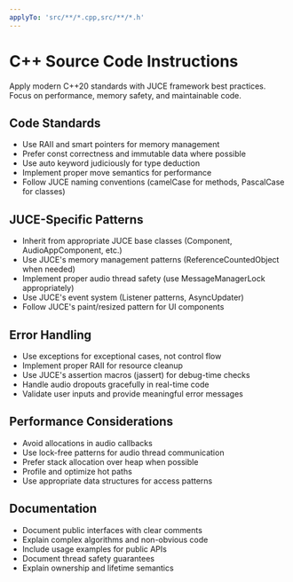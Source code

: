 ```yaml
---
applyTo: 'src/**/*.cpp,src/**/*.h'
---
```


# C++ Source Code Instructions

Apply modern C++20 standards with JUCE framework best practices. Focus on performance, memory safety, and
maintainable code.

## Code Standards

- Use RAII and smart pointers for memory management
- Prefer const correctness and immutable data where possible
- Use auto keyword judiciously for type deduction
- Implement proper move semantics for performance
- Follow JUCE naming conventions (camelCase for methods, PascalCase for classes)

## JUCE-Specific Patterns

- Inherit from appropriate JUCE base classes (Component, AudioAppComponent, etc.)
- Use JUCE's memory management patterns (ReferenceCountedObject when needed)
- Implement proper audio thread safety (use MessageManagerLock appropriately)
- Use JUCE's event system (Listener patterns, AsyncUpdater)
- Follow JUCE's paint/resized pattern for UI components

## Error Handling

- Use exceptions for exceptional cases, not control flow
- Implement proper RAII for resource cleanup
- Use JUCE's assertion macros (jassert) for debug-time checks
- Handle audio dropouts gracefully in real-time code
- Validate user inputs and provide meaningful error messages

## Performance Considerations

- Avoid allocations in audio callbacks
- Use lock-free patterns for audio thread communication
- Prefer stack allocation over heap when possible
- Profile and optimize hot paths
- Use appropriate data structures for access patterns

## Documentation

- Document public interfaces with clear comments
- Explain complex algorithms and non-obvious code
- Include usage examples for public APIs
- Document thread safety guarantees
- Explain ownership and lifetime semantics
